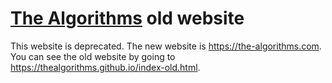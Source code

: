 # [The Algorithms](https://github.com/TheAlgorithms) old website

This website is deprecated. The new website is <https://the-algorithms.com>. You can see the old website by going to <https://thealgorithms.github.io/index-old.html>.
